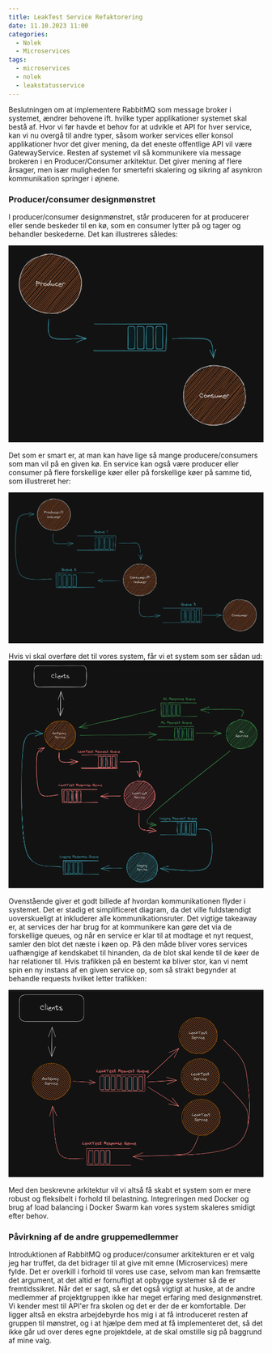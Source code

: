 ```yaml
---
title: LeakTest Service Refaktorering
date: 11.10.2023 11:00
categories:
  - Nolek
  - Microservices
tags:
  - microservices
  - nolek
  - leakstatusservice
---
```

Beslutningen om at implementere RabbitMQ som message broker i systemet, ændrer behovene ift. hvilke typer applikationer systemet skal bestå af. Hvor vi før havde et behov for at udvikle et API for hver service, kan vi nu overgå til andre typer, såsom worker services eller konsol applikationer hvor det giver mening, da det eneste offentlige API vil være GatewayService. Resten af systemet vil så kommunikere via message brokeren i en Producer/Consumer arkitektur. Det giver mening af flere årsager, men især muligheden for smertefri skalering og sikring af asynkron kommunikation springer i øjnene. 

### Producer/consumer designmønstret
I producer/consumer designmønstret, står produceren for at producerer eller sende beskeder til en kø, som en consumer lytter på og tager og behandler beskederne. Det kan illustreres således:

<img src="/assets/images/producer-consumer-simple.png" alt="image should have been here">

Det som er smart er, at man kan have lige så mange producere/consumers som man vil på en given kø. En service kan også være producer eller consumer på flere forskellige køer eller på forskellige køer på samme tid, som illustreret her:

<img src="/assets/images/producer-consumer-morph.png" alt="image should have been here">


Hvis vi skal overføre det til vores system, får vi et system som ser sådan ud:
<img src="/assets/images/producer-consumer-complex.png" alt="image should have been here">


Ovenstående giver et godt billede af hvordan kommunikationen flyder i systemet. Det er stadig et simplificeret diagram, da det ville fuldstændigt uoverskueligt at inkluderer alle kommunikationsruter. Det vigtige takeaway er, at services der har brug for at kommunikere kan gøre det via de forskellige queues, og når en service er klar til at modtage et nyt request, samler den blot det næste i køen op. På den måde bliver vores services uafhængige af kendskabet til hinanden, da de blot skal kende til de køer de har relationer til. Hvis trafikken på en bestemt kø bliver stor, kan vi nemt spin en ny instans af en given service op, som så strakt begynder at behandle requests hvilket letter trafikken:

<img src="/assets/images/producer-manyconsumers.png" alt="image should have been here">

Med den beskrevne arkitektur vil vi altså få skabt et system som er mere robust og fleksibelt i forhold til belastning. Integreringen med Docker og brug af load balancing i Docker Swarm kan vores system skaleres smidigt efter behov. 


### Påvirkning af de andre gruppemedlemmer
Introduktionen af RabbitMQ og producer/consumer arkitekturen er et valg jeg har truffet, da det bidrager til at give mit emne (Microservices) mere fylde. Det er overkill i forhold til vores use case, selvom man kan fremsætte det argument, at det altid er fornuftigt at opbygge systemer så de er fremtidssikret. Når det er sagt, så er det også vigtigt at huske, at de andre medlemmer af projektgruppen ikke har meget erfaring med designmønstret. Vi kender mest til API'er fra skolen og det er der de er komfortable. Der ligger altså en ekstra arbejdebyrde hos mig i at få introduceret resten af gruppen til mønstret, og i at hjælpe dem med at få implementeret det, så det ikke går ud over deres egne projektdele, at de skal omstille sig på baggrund af mine valg. 
